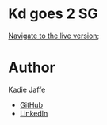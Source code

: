 Kd goes 2 SG 
==========
[Navigate to the live version](https://kadie16.github.io/);

# Author
Kadie Jaffe 

* [GitHub](https://github.com/kadie16)
* [LinkedIn](https://www.linkedin.com/pub/kadie-jaffe/91/657/a1a)

